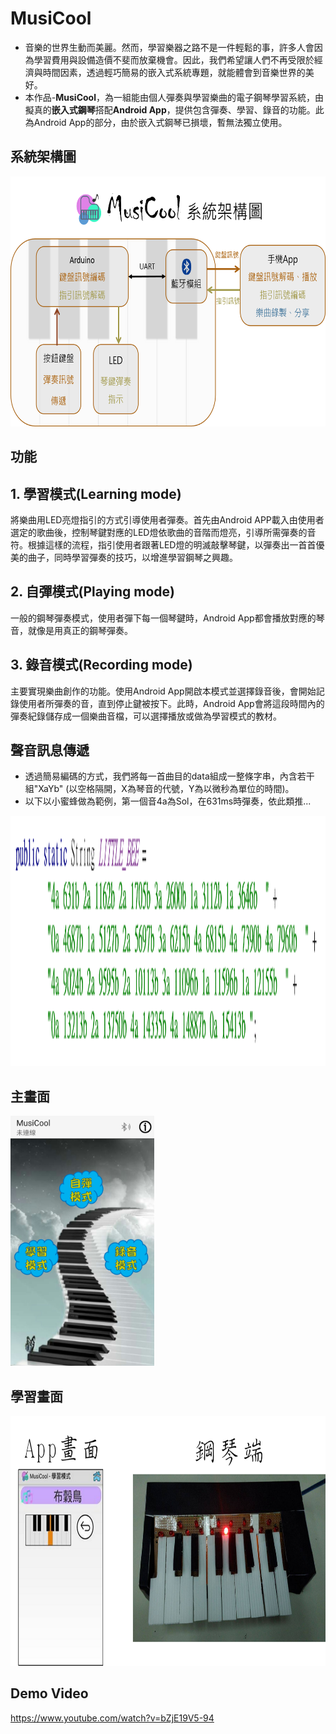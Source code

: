 MusiCool
===

- 音樂的世界生動而美麗。然而，學習樂器之路不是一件輕鬆的事，許多人會因為學習費用與設備造價不斐而放棄機會。因此，我們希望讓人們不再受限於經濟與時間因素，透過輕巧簡易的嵌入式系統專題，就能體會到音樂世界的美好。
- 本作品-**MusiCool**，為一組能由個人彈奏與學習樂曲的電子鋼琴學習系統，由擬真的**嵌入式鋼琴**搭配**Android App**，提供包含彈奏、學習、錄音的功能。此為Android App的部分，由於嵌入式鋼琴已損壞，暫無法獨立使用。

系統架構圖
---
<img src="screenshots/Frame_Diagram.png" height="400"/>

功能
---
## 1. 學習模式(Learning mode)
將樂曲用LED亮燈指引的方式引導使用者彈奏。首先由Android APP載入由使用者選定的歌曲後，控制琴鍵對應的LED燈依歌曲的音階而燈亮，引導所需彈奏的音符。根據這樣的流程，指引使用者跟著LED燈的明滅敲擊琴鍵，以彈奏出一首首優美的曲子，同時學習彈奏的技巧，以增進學習鋼琴之興趣。

## 2. 自彈模式(Playing mode)
一般的鋼琴彈奏模式，使用者彈下每一個琴鍵時，Android App都會播放對應的琴音，就像是用真正的鋼琴彈奏。

## 3. 錄音模式(Recording mode)
主要實現樂曲創作的功能。使用Android App開啟本模式並選擇錄音後，會開始記錄使用者所彈奏的音，直到停止鍵被按下。此時，Android App會將這段時間內的彈奏紀錄儲存成一個樂曲音檔，可以選擇播放或做為學習模式的教材。

聲音訊息傳遞
---
- 透過簡易編碼的方式，我們將每一首曲目的data組成一整條字串，內含若干組"XaYb" (以空格隔開，X為琴音的代號，Y為以微秒為單位的時間)。
- 以下以小蜜蜂做為範例，第一個音4a為Sol，在631ms時彈奏，依此類推...
<img src="screenshots/song.png" height="400"/>


主畫面
---
<img src="screenshots/main_activity.png" height="400"/>

學習畫面
---
<img src="screenshots/learn_mode.png" height="400"/>


Demo Video
---
https://www.youtube.com/watch?v=bZjE19V5-94
